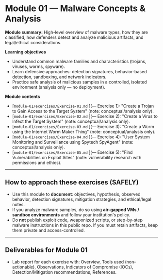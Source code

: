 # Module 01 — Malware Concepts & Analysis

**Module summary:** High-level overview of malware types, how they are classified, how defenders detect and analyze malicious artifacts, and legal/ethical considerations.

**Learning objectives**
- Understand common malware families and characteristics (trojans, viruses, worms, spyware).
- Learn defensive approaches: detection signatures, behavior-based detection, sandboxing, and network indicators.
- Practice safe analysis of malicious samples in a controlled, isolated environment (analysis only — no deployment).

**Module contents**
- [`module-01/exercises/Exercise-01.md` ](— Exercise 1): "Create a Trojan to Gain Access to the Target System" (note: conceptual/analysis only).
- [`module-01/exercises/Exercise-02.md` ](— Exercise 2): "Create a Virus to Infect the Target System" (note: conceptual/analysis only).
- [`module-01/exercises/Exercise-03.md` ](— Exercise 3): "Create a Worm using the Internet Worm Maker Thing" (note: conceptual/analysis only).
- [`module-01/exercises/Exercise-04.md` ](— Exercise 4): "User System Monitoring and Surveillance using Spytech SpyAgent" (note: conceptual/analysis only).
- [`module-01/exercises/Exercise-05.md` ](— Exercise 5): "Find Vulnerabilities on Exploit Sites" (note: vulnerability research with permissions and ethics).

---

## How to approach these exercises (SAFELY)
- Use this module to **document**: objectives, hypothesis, observed behavior, detection signatures, mitigation strategies, and ethical/legal notes.
- If you analyze malware samples, do so using **air-gapped VMs / sandbox environments** and follow your institution's policy.
- Do **not** publish exploit code, weaponized scripts, or step-by-step malware instructions in this public repo. If you must retain artifacts, keep them private and access-controlled.

---

## Deliverables for Module 01
- Lab report for each exercise with: Overview, Tools used (non-actionable), Observations, Indicators of Compromise (IOCs), Detection/Mitigation recommendations, References.
